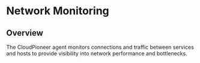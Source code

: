 # Network Monitoring

## Overview
The CloudPioneer agent monitors connections and traffic between services and hosts to provide visibility into network performance and bottlenecks.
